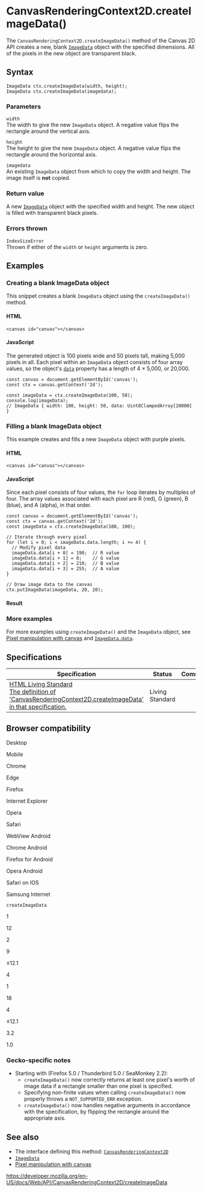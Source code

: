 # CanvasRenderingContext2D.createImageData()

The `CanvasRenderingContext2D.createImageData()` method of the Canvas 2D API creates a new, blank [`ImageData`](../imagedata) object with the specified dimensions. All of the pixels in the new object are transparent black.

## Syntax

    ImageData ctx.createImageData(width, height);
    ImageData ctx.createImageData(imagedata);

### Parameters

`width`  
The width to give the new `ImageData` object. A negative value flips the rectangle around the vertical axis.

`height`  
The height to give the new `ImageData` object. A negative value flips the rectangle around the horizontal axis.

`imagedata`  
An existing `ImageData` object from which to copy the width and height. The image itself is **not** copied.

### Return value

A new [`ImageData`](../imagedata) object with the specified width and height. The new object is filled with transparent black pixels.

### Errors thrown

`IndexSizeError`  
Thrown if either of the `width` or `height` arguments is zero.

## Examples

### Creating a blank ImageData object

This snippet creates a blank `ImageData` object using the `createImageData()` method.

#### HTML

    <canvas id="canvas"></canvas>

#### JavaScript

The generated object is 100 pixels wide and 50 pixels tall, making 5,000 pixels in all. Each pixel within an `ImageData` object consists of four array values, so the object's [`data`](../imagedata/data) property has a length of 4 × 5,000, or 20,000.

    const canvas = document.getElementById('canvas');
    const ctx = canvas.getContext('2d');

    const imageData = ctx.createImageData(100, 50);
    console.log(imageData);
    // ImageData { width: 100, height: 50, data: Uint8ClampedArray[20000] }

### Filling a blank ImageData object

This example creates and fills a new `ImageData` object with purple pixels.

#### HTML

    <canvas id="canvas"></canvas>

#### JavaScript

Since each pixel consists of four values, the `for` loop iterates by multiples of four. The array values associated with each pixel are R (red), G (green), B (blue), and A (alpha), in that order.

    const canvas = document.getElementById('canvas');
    const ctx = canvas.getContext('2d');
    const imageData = ctx.createImageData(100, 100);

    // Iterate through every pixel
    for (let i = 0; i < imageData.data.length; i += 4) {
      // Modify pixel data
      imageData.data[i + 0] = 190;  // R value
      imageData.data[i + 1] = 0;    // G value
      imageData.data[i + 2] = 210;  // B value
      imageData.data[i + 3] = 255;  // A value
    }

    // Draw image data to the canvas
    ctx.putImageData(imageData, 20, 20);

#### Result

### More examples

For more examples using `createImageData()` and the `ImageData` object, see [Pixel manipulation with canvas](../canvas_api/tutorial/pixel_manipulation_with_canvas) and [`ImageData.data`](../imagedata/data).

## Specifications

<table><thead><tr class="header"><th>Specification</th><th>Status</th><th>Comment</th></tr></thead><tbody><tr class="odd"><td><a href="https://html.spec.whatwg.org/multipage/scripting.html#dom-context-2d-createimagedata">HTML Living Standard<br />
<span class="small">The definition of 'CanvasRenderingContext2D.createImageData' in that specification.</span></a></td><td><span class="spec-living">Living Standard</span></td><td></td></tr></tbody></table>

## Browser compatibility

Desktop

Mobile

Chrome

Edge

Firefox

Internet Explorer

Opera

Safari

WebView Android

Chrome Android

Firefox for Android

Opera Android

Safari on IOS

Samsung Internet

`createImageData`

1

12

2

9

≤12.1

4

1

18

4

≤12.1

3.2

1.0

### Gecko-specific notes

- Starting with (Firefox 5.0 / Thunderbird 5.0 / SeaMonkey 2.2):
  - `createImageData()` now correctly returns at least one pixel's worth of image data if a rectangle smaller than one pixel is specified.
  - Specifying non-finite values when calling `createImageData()` now properly throws a `NOT_SUPPORTED_ERR` exception.
  - `createImageData()` now handles negative arguments in accordance with the specification, by flipping the rectangle around the appropriate axis.

## See also

- The interface defining this method: [`CanvasRenderingContext2D`](../canvasrenderingcontext2d)
- [`ImageData`](../imagedata)
- [Pixel manipulation with canvas](../canvas_api/tutorial/pixel_manipulation_with_canvas)

<a href="https://developer.mozilla.org/en-US/docs/Web/API/CanvasRenderingContext2D/createImageData" class="_attribution-link">https://developer.mozilla.org/en-US/docs/Web/API/CanvasRenderingContext2D/createImageData</a>
